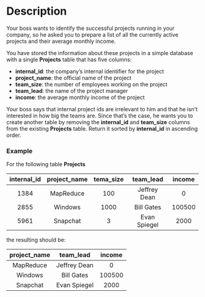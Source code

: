 # Description

Your boss wants to identify the successful projects running in your company, so he asked you to prepare a list of all the currently active projects and their average monthly income.

You have stored the information about these projects in a simple database with a single **Projects** table that has five columns:

- **internal_id**: the company’s internal identifier for the project
- **project_name**: the official name of the project
- **team_size**: the number of employees working on the project
- **team_lead**: the name of the project manager
- **income**: the average monthly income of the project

Your boss says that internal project ids are irrelevant to him and that he isn’t interested in how big the teams are. Since that’s the case, he wants you to create another table by removing the **internal_id** and **team_size** columns from the existing **Projects** table. Return it sorted by **internal_id** in ascending order.

### Example

For the following table **Projects**

| **internal_id** | **project_name** | **tema_size** | **team_lead** | **income** |
|:---------------:|:----------------:|:-------------:|:-------------:|:----------:|
|       1384      |     MapReduce    |      100      |  Jeffrey Dean |      0     |
|       2855      |      Windows     |      1000     |   Bill Gates  |   100500   |
|       5961      |     Snapchat     |       3       |  Evan Spiegel |    2000    |

the resulting should be:

| **project_name** | **team_lead** | **income** |
|:----------------:|:-------------:|:----------:|
|     MapReduce    |  Jeffrey Dean |      0     |
|      Windows     |   Bill Gates  |   100500   |
|     Snapchat     |  Evan Spiegel |    2000    |


